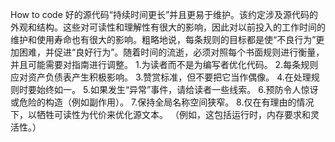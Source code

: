 How to code
好的源代码“持续时间更长”并且更易于维护。该约定涉及源代码的外观和结构。这些对可读性和理解性有很大的影响，因此对以前投入的工作时间的维护和使用寿命也有很大的影响。粗略地说，每条规则的目标都是使“不良行为”更加困难，并促进“良好行为”。随着时间的流逝，必须对照每个书面规则进行衡量，并且可能需要对指南进行调整。
1.为读者而不是为编写者优化代码。
2.每条规则应对资产负债表产生积极影响。
3.赞赏标准，但不要把它当作偶像。
4.在处理规则时要始终如一。
5.如果发生“异常”事件，请给读者一些线索。
6.预防令人惊讶或危险的构造（例如副作用）。
7.保持全局名称空间狭窄。
8.仅在有理由的情况下，以牺牲可读性为代价来优化源文本。 （例如，这包括运行时，内存要求和灵活性。）
